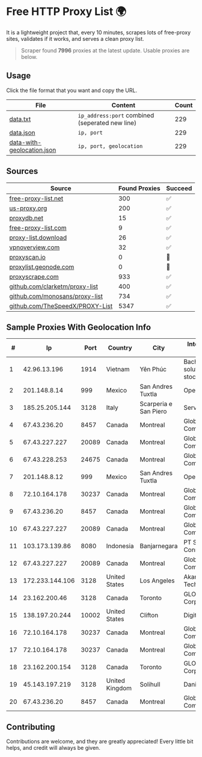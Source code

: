 
# Free HTTP Proxy List 🌍

It is a lightweight project that, every 10 minutes, scrapes lots of free-proxy sites, validates if it works, and serves a clean proxy list.


> Scraper found **7996** proxies at the latest update. Usable proxies are below.

## Usage

Click the file format that you want and copy the URL.


|File|Content|Count|
|----|-------|-----|
|[data.txt](https://raw.githubusercontent.com/themiralay/Proxy-List-World/master/data.txt)|`ip_address:port` combined (seperated new line)|229|
|[data.json](https://raw.githubusercontent.com/themiralay/Proxy-List-World/master/data.json)|`ip, port`|229|
|[data-with-geolocation.json](https://raw.githubusercontent.com/themiralay/Proxy-List-World/master/data-with-geolocation.json)|`ip, port, geolocation`|229|

## Sources

|Source|Found Proxies|Succeed|
|------|-------------|-------|
|[free-proxy-list.net](https://free-proxy-list.net)|300|✅|
|[us-proxy.org](https://www.us-proxy.org)|200|✅|
|[proxydb.net](http://proxydb.net)|15|✅|
|[free-proxy-list.com](https://free-proxy-list.com/?page=&port=&type%5B%5D=http&type%5B%5D=https&up_time=0&search=Search)|9|✅|
|[proxy-list.download](https://www.proxy-list.download/HTTP)|26|✅|
|[vpnoverview.com](https://vpnoverview.com/privacy/anonymous-browsing/free-proxy-servers)|32|✅|
|[proxyscan.io](https://www.proxyscan.io)|0|🚫|
|[proxylist.geonode.com](https://proxylist.geonode.com/api/proxy-list?limit=300&page=1&sort_by=lastChecked&sort_type=desc&protocols=http,https)|0|🚫|
|[proxyscrape.com](https://api.proxyscrape.com/v2/?request=displayproxies&protocol=http&timeout=10000&country=all&ssl=all&anonymity=all)|933|✅|
|[github.com/clarketm/proxy-list](https://raw.githubusercontent.com/clarketm/proxy-list/master/proxy-list-raw.txt)|400|✅|
|[github.com/monosans/proxy-list](https://raw.githubusercontent.com/monosans/proxy-list/main/proxies/http.txt)|734|✅|
|[github.com/TheSpeedX/PROXY-List](https://raw.githubusercontent.com/TheSpeedX/PROXY-List/master/http.txt)|5347|✅|


## Sample Proxies With Geolocation Info

|#|Ip|Port|Country|City|Internet Service Provider|
|-|--|----|-------|----|-------------------------|
|1|42.96.13.196|1914|Vietnam|Yên Phúc|Bach Kim Network solutions Join stock company|
|2|201.148.8.14|999|Mexico|San Andres Tuxtla|Operbes|
|3|185.25.205.144|3128|Italy|Scarperia e San Piero|Servereasy Italy|
|4|67.43.236.20|8457|Canada|Montreal|GloboTech Communications|
|5|67.43.227.227|20089|Canada|Montreal|GloboTech Communications|
|6|67.43.228.253|24675|Canada|Montreal|GloboTech Communications|
|7|201.148.8.12|999|Mexico|San Andres Tuxtla|Operbes|
|8|72.10.164.178|30237|Canada|Montreal|GloboTech Communications|
|9|67.43.236.20|8457|Canada|Montreal|GloboTech Communications|
|10|67.43.227.227|20089|Canada|Montreal|GloboTech Communications|
|11|103.173.139.86|8080|Indonesia|Banjarnegara|PT Serayu Multi Connection|
|12|67.43.227.227|20089|Canada|Montreal|GloboTech Communications|
|13|172.233.144.106|3128|United States|Los Angeles|Akamai Technologies, Inc.|
|14|23.162.200.46|3128|Canada|Toronto|GLOBALTELEHOST Corp.|
|15|138.197.20.244|10002|United States|Clifton|DigitalOcean, LLC|
|16|72.10.164.178|30237|Canada|Montreal|GloboTech Communications|
|17|72.10.164.178|30237|Canada|Montreal|GloboTech Communications|
|18|23.162.200.154|3128|Canada|Toronto|GLOBALTELEHOST Corp.|
|19|45.143.197.219|3128|United Kingdom|Solihull|Daniel Jackson|
|20|67.43.236.20|8457|Canada|Montreal|GloboTech Communications|



## Contributing

Contributions are welcome, and they are greatly appreciated! Every
little bit helps, and credit will always be given.

